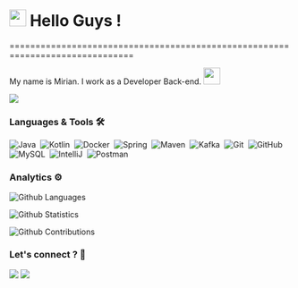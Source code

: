 
<h1><img src="https://emojis.slackmojis.com/emojis/images/1531849430/4246/blob-sunglasses.gif?1531849430" width="30"/> Hello Guys ! </h1>
==============================================================================


My name is Mirian. I work as a Developer Back-end. <img src="https://emojis.slackmojis.com/emojis/images/1612999083/12510/kirby_dance.gif?1612999083" width="30"/>

![](http://estruyf-github.azurewebsites.net/api/VisitorHit?user=MirianLuz&repo=MirianLuz&countColorcountColor)

### Languages & Tools 🛠  
![Java](https://img.shields.io/badge/-Java-05122A?style=flat&logo=Java&logoColor=white)&nbsp;
![Kotlin](https://img.shields.io/badge/-Kotlin-05122A?style=flat&logo=kotlin)&nbsp;
![Docker](https://img.shields.io/badge/-Docker-05122A?style=flat&logo=docker)&nbsp;
![Spring](https://img.shields.io/badge/-Spring-05122A?style=flat&logo=spring&logoColor=white)&nbsp;
![Maven](https://img.shields.io/badge/-Maven-05122A?style=flat&logo=apache-maven&logoColor=white)&nbsp;
![Kafka](https://img.shields.io/badge/-Kafka-05122A?style=flat&logo=apache-kafka)&nbsp;
![Git](https://img.shields.io/badge/-Git-05122A?style=flat&logo=git)&nbsp;
![GitHub](https://img.shields.io/badge/-GitHub-05122A?style=flat&logo=github)&nbsp;
![MySQL](https://img.shields.io/badge/-MySQL-05122A?style=flat&logo=mysql&logoColor=white)&nbsp;
![IntelliJ](https://img.shields.io/badge/-IntelliJ-05122A?style=flat&logo=jetbrains)&nbsp;
![Postman](https://img.shields.io/badge/-Postman-05122A?style=flat&logo=postman)&nbsp;

### Analytics ⚙️

![Github Languages](https://github-readme-stats.vercel.app/api/top-langs/?username=MirianLuz&layout=compact&count_private=true)

![Github Statistics](https://github-readme-stats.vercel.app/api/?username=MirianLuz&count_private=true&show_icons=true)

![Github Contributions](https://github-readme-streak-stats.herokuapp.com/?user=MirianLuz&hide_border=true)

### Let's connect ? 🤝

<p align="left">
<a href="https://www.linkedin.com/in/mirian-luz-devjava/"><img src="https://img.shields.io/badge/-mirianluz-0077B5?style=flat&logo=Linkedin&logoColor=white"/></a>
<a href="mailto:mirianluz@gmail.com"><img src="https://img.shields.io/badge/-mirianluz@gmail.com-D14836?style=flat&logo=Gmail&logoColor=white"/></a>
</p>
